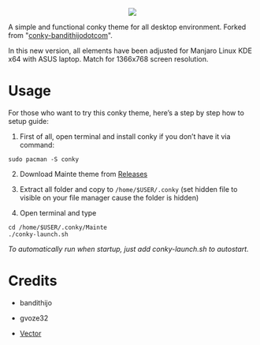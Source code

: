 <p align="center">
  <img src="https://i.ibb.co/RHcqFLx/Screenshot-20191202-223118.png">
</p>

A simple and functional conky theme for all desktop environment. Forked from "[conky-bandithijodotcom](https://mega.nz/#!y8JTFAYD!siXwByZVpZAQUfpocT46M1aMRUP9Qfs5mjCnumCA-ew)".

In this new version, all elements have been adjusted for Manjaro Linux KDE x64 with ASUS laptop. Match for 1366x768 screen resolution.

# Usage
For those who want to try this conky theme, here’s a step by step how to setup guide:

1. First of all, open terminal and install conky if you don’t have it via command:
```
sudo pacman -S conky
```
2. Download Mainte theme from [Releases](https://github.com/gvoze32/Mainte/releases)

3. Extract all folder and copy to `/home/$USER/.conky` (set hidden file to visible on your file manager cause the folder is hidden)

4. Open terminal and type
```
cd /home/$USER/.conky/Mainte
./conky-launch.sh
```

*To automatically run when startup, just add conky-launch.sh to autostart.*

# Credits

- bandithijo

- gvoze32

- [Vector](https://www.reddit.com/r/thinkpad/search/?q=exploded%20wallpaper&restrict_sr=1)
